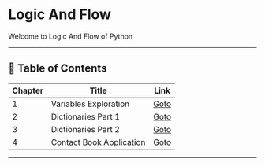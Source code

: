 # Logic And Flow 

Welcome to Logic And Flow of Python

---

## 📅 Table of Contents

| Chapter | Title                       | Link                                              |
|---------|-----------------------------|---------------------------------------------------|
| 1       | Variables Exploration       | [Goto](C01_Variables_Exploration/README.md)       |
| 2       | Dictionaries Part 1         | [Goto](C02_Dictionaries_P1/README.md)             |
| 3       | Dictionaries Part 2         | [Goto](C03_Dictionaries_P2/README.md)             |
| 4       | Contact Book Application    | [Goto](C04_Contact_Book_Application/README.md)    |



---


